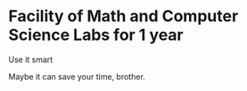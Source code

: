 # Facility of Math and Computer Science Labs for 1 year

Use it smart

Maybe it can save your time, brother.
